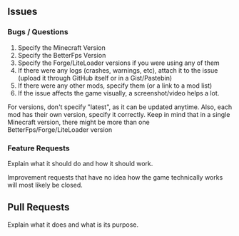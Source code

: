 ## Issues
### Bugs / Questions
1. Specify the Minecraft Version
2. Specify the BetterFps Version
3. Specify the Forge/LiteLoader versions if you were using any of them
4. If there were any logs (crashes, warnings, etc), attach it to the issue (upload it through GitHub itself or in a Gist/Pastebin)
5. If there were any other mods, specify them (or a link to a mod list)
6. If the issue affects the game visually, a screenshot/video helps a lot.

For versions, don't specify "latest", as it can be updated anytime.
Also, each mod has their own version, specify it correctly.
Keep in mind that in a single Minecraft version, there might be more than one BetterFps/Forge/LiteLoader version

### Feature Requests
Explain what it should do and how it should work.

Improvement requests that have no idea how the game technically works will most likely be closed.

## Pull Requests
Explain what it does and what is its purpose.